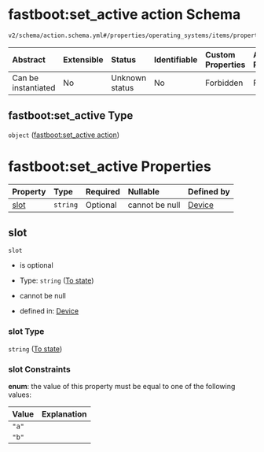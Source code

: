 # fastboot:set_active action Schema

```txt
v2/schema/action.schema.yml#/properties/operating_systems/items/properties/steps/items/properties/actions/items/oneOf/16/properties/fastboot:set_active
```



| Abstract            | Extensible | Status         | Identifiable | Custom Properties | Additional Properties | Access Restrictions | Defined In                                                          |
| :------------------ | :--------- | :------------- | :----------- | :---------------- | :-------------------- | :------------------ | :------------------------------------------------------------------ |
| Can be instantiated | No         | Unknown status | No           | Forbidden         | Forbidden             | none                | [device.schema.json*](../device.schema.json "open original schema") |

## fastboot:set_active Type

`object` ([fastboot:set_active action](device-properties-operating-systems-operating-system-properties-steps-step-properties-group-step-action-oneof-fastbootset_active-action-properties-fastbootset_active-action.md))

# fastboot:set_active Properties

| Property      | Type     | Required | Nullable       | Defined by                                                                                                                                                                                                                                                                                                                                                                              |
| :------------ | :------- | :------- | :------------- | :-------------------------------------------------------------------------------------------------------------------------------------------------------------------------------------------------------------------------------------------------------------------------------------------------------------------------------------------------------------------------------------- |
| [slot](#slot) | `string` | Optional | cannot be null | [Device](device-properties-operating-systems-operating-system-properties-steps-step-properties-group-step-action-oneof-fastbootset_active-action-properties-fastbootset_active-action-properties-to-state.md "v2/schema/action.schema.yml#/properties/operating_systems/items/properties/steps/items/properties/actions/items/oneOf/16/properties/fastboot:set_active/properties/slot") |

## slot



`slot`

*   is optional

*   Type: `string` ([To state](device-properties-operating-systems-operating-system-properties-steps-step-properties-group-step-action-oneof-fastbootset_active-action-properties-fastbootset_active-action-properties-to-state.md))

*   cannot be null

*   defined in: [Device](device-properties-operating-systems-operating-system-properties-steps-step-properties-group-step-action-oneof-fastbootset_active-action-properties-fastbootset_active-action-properties-to-state.md "v2/schema/action.schema.yml#/properties/operating_systems/items/properties/steps/items/properties/actions/items/oneOf/16/properties/fastboot:set_active/properties/slot")

### slot Type

`string` ([To state](device-properties-operating-systems-operating-system-properties-steps-step-properties-group-step-action-oneof-fastbootset_active-action-properties-fastbootset_active-action-properties-to-state.md))

### slot Constraints

**enum**: the value of this property must be equal to one of the following values:

| Value | Explanation |
| :---- | :---------- |
| `"a"` |             |
| `"b"` |             |
